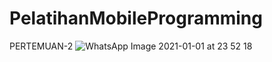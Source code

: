 # PelatihanMobileProgramming
PERTEMUAN-2
![WhatsApp Image 2021-01-01 at 23 52 18](https://user-images.githubusercontent.com/61035474/103450747-2401f400-4ced-11eb-8a62-b73d64e0ee0f.jpeg)
